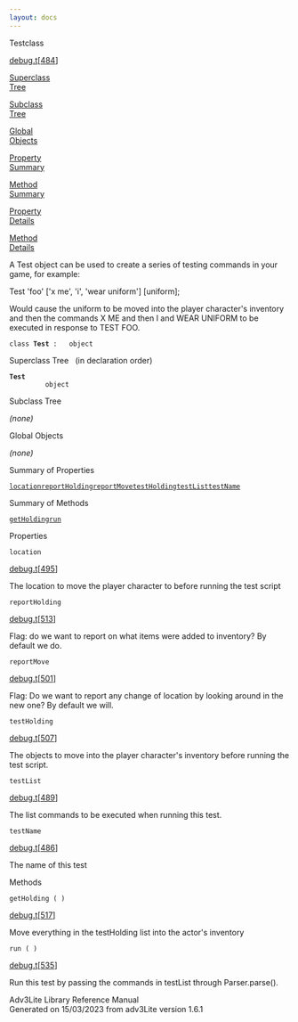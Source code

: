 ```yaml
---
layout: docs
---
```

<span class="title">Test</span><span class="type">class</span>

[debug.t](../file/debug.t.html)\[[484](../source/debug.t.html#484)\]

[Superclass  
Tree](#_SuperClassTree_)

[Subclass  
Tree](#_SubClassTree_)

[Global  
Objects](#_ObjectSummary_)

[Property  
Summary](#_PropSummary_)

[Method  
Summary](#_MethodSummary_)

[Property  
Details](#_Properties_)

[Method  
Details](#_Methods_)



A Test object can be used to create a series of testing commands in your
game, for example:

  
Test 'foo' \['x me', 'i', 'wear uniform'\] \[uniform\];

Would cause the uniform to be moved into the player character's
inventory and then the commands X ME and then I and WEAR UNIFORM to be
executed in response to TEST FOO.

`class `**`Test`**` :   object`



<span id="_SuperClassTree_"></span>



<span class="hdln">Superclass Tree</span>   (in declaration order)



**`Test`**  
`         object`  
<span id="_SubClassTree_"></span>



<span class="hdln">Subclass Tree</span>  



*(none)* <span id="_ObjectSummary_"></span>



<span class="hdln">Global Objects</span>  



*(none)* <span id="_PropSummary_"></span>



<span class="hdln">Summary of Properties</span>  



[`location`](#location)[`reportHolding`](#reportHolding)[`reportMove`](#reportMove)[`testHolding`](#testHolding)[`testList`](#testList)[`testName`](#testName)

<span id="_MethodSummary_"></span>



<span class="hdln">Summary of Methods</span>  



[`getHolding`](#getHolding)[`run`](#run)

<span id="_Properties_"></span>



<span class="hdln">Properties</span>  



<span id="location"></span>

`location`

[debug.t](../file/debug.t.html)\[[495](../source/debug.t.html#495)\]



The location to move the player character to before running the test
script



<span id="reportHolding"></span>

`reportHolding`

[debug.t](../file/debug.t.html)\[[513](../source/debug.t.html#513)\]



Flag: do we want to report on what items were added to inventory? By
default we do.



<span id="reportMove"></span>

`reportMove`

[debug.t](../file/debug.t.html)\[[501](../source/debug.t.html#501)\]



Flag: Do we want to report any change of location by looking around in
the new one? By default we will.



<span id="testHolding"></span>

`testHolding`

[debug.t](../file/debug.t.html)\[[507](../source/debug.t.html#507)\]



The objects to move into the player character's inventory before running
the test script.



<span id="testList"></span>

`testList`

[debug.t](../file/debug.t.html)\[[489](../source/debug.t.html#489)\]



The list commands to be executed when running this test.



<span id="testName"></span>

`testName`

[debug.t](../file/debug.t.html)\[[486](../source/debug.t.html#486)\]



The name of this test



<span id="_Methods_"></span>



<span class="hdln">Methods</span>  



<span id="getHolding"></span>

`getHolding ( )`

[debug.t](../file/debug.t.html)\[[517](../source/debug.t.html#517)\]



Move everything in the testHolding list into the actor's inventory



<span id="run"></span>

`run ( )`

[debug.t](../file/debug.t.html)\[[535](../source/debug.t.html#535)\]



Run this test by passing the commands in testList through
Parser.parse().





Adv3Lite Library Reference Manual  
Generated on 15/03/2023 from adv3Lite version 1.6.1


